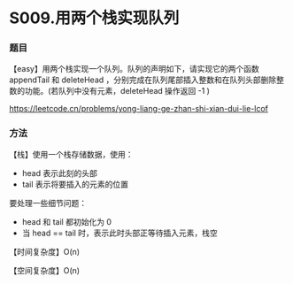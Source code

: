 # S009.用两个栈实现队列

### 题目

【easy】用两个栈实现一个队列。队列的声明如下，请实现它的两个函数 appendTail 和 deleteHead ，分别完成在队列尾部插入整数和在队列头部删除整数的功能。(若队列中没有元素，deleteHead 操作返回 -1 )

<https://leetcode.cn/problems/yong-liang-ge-zhan-shi-xian-dui-lie-lcof>

### 方法

【栈】使用一个栈存储数据，使用：

- head 表示此刻的头部
- tail 表示将要插入的元素的位置

要处理一些细节问题：

- head 和 tail 都初始化为 0
- 当 head == tail 时，表示此时头部正等待插入元素，栈空

【时间复杂度】O(n)

【空间复杂度】O(n)
